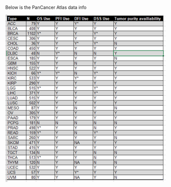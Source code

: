 Below is the PanCancer Atlas data info

<p align="center">
  <img width="1500"  src="../misc/PanCancer_info.png">
</p>
